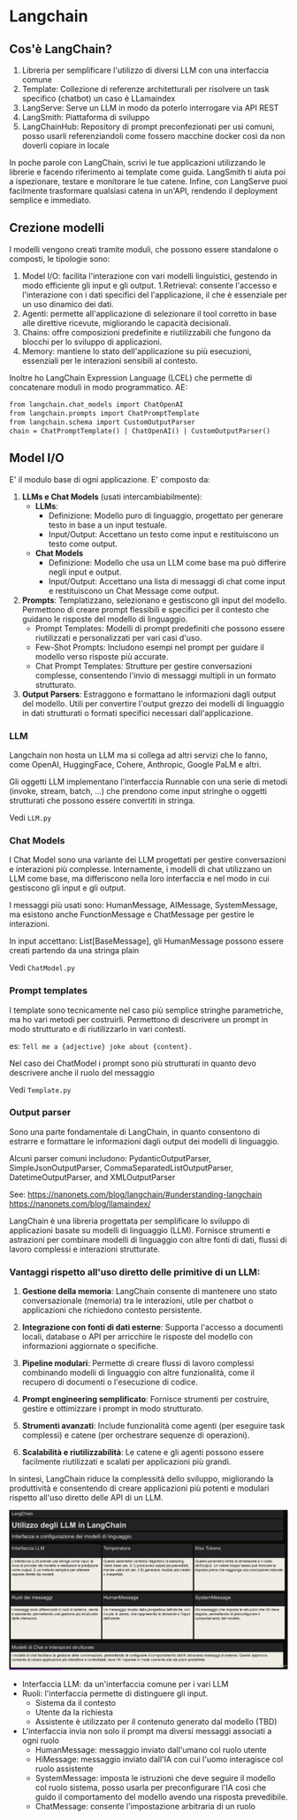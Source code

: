 # Langchain 

## Cos'è LangChain?
1. Libreria per semplificare l'utilizzo di diversi LLM con una interfaccia comune
2. Template: Collezione di referenze architetturali per risolvere un task specifico (chatbot) un caso è LLamaindex
3. LangServe: Serve un LLM in modo da poterlo interrogare via API REST
4. LangSmith: Piattaforma di sviluppo
5. LangChainHub: Repository di prompt preconfezionati per usi comuni, posso usarli referenziandoli come fossero macchine docker così da non doverli copiare in locale

In poche parole con LangChain, scrivi le tue applicazioni utilizzando le librerie e facendo riferimento ai template come guida. LangSmith ti aiuta poi a ispezionare, testare e monitorare le tue catene. Infine, con LangServe puoi facilmente trasformare qualsiasi catena in un'API, rendendo il deployment semplice e immediato.

## Crezione modelli
I modelli vengono creati tramite moduli, che possono essere standalone o composti, le tipologie sono:
1. Model I/O: facilita l'interazione con vari modelli linguistici, gestendo in modo efficiente gli input e gli output.
1.Retrieval: consente l'accesso e l'interazione con i dati specifici del l'applicazione, il che è essenziale per un uso dinamico dei dati.
1. Agenti: permette all'applicazione di selezionare il tool corretto in base alle direttive ricevute, migliorando le capacità decisionali.
1. Chains: offre composizioni predefinite e riutilizzabili che fungono da blocchi per lo sviluppo di applicazioni.
1. Memory: mantiene lo stato dell'applicazione su più esecuzioni, essenziali per le interazioni sensibili al contesto.

Inoltre ho LangChain Expression Language (LCEL) che permette di concatenare moduli in modo programmatico. AE:

```
from langchain.chat_models import ChatOpenAI
from langchain.prompts import ChatPromptTemplate
from langchain.schema import CustomOutputParser
chain = ChatPromptTemplate() | ChatOpenAI() | CustomOutputParser()
```

## Model I/O
E' il modulo base di ogni applicazione. E' composto da:

1. **LLMs e Chat Models** (usati intercambiabilmente):
   * **LLMs**:
     * Definizione: Modello puro di linguaggio, progettato per generare testo in base a un input testuale.
     * Input/Output: Accettano un testo come input e restituiscono un testo come output. 
   * **Chat Models**
     * Definizione: Modello che usa un LLM come base ma può differire negli input e output.
     * Input/Output: Accettano una lista di messaggi di chat come input e restituiscono un Chat Message come output.
1. **Prompts**: Templatizzano, selezionano e gestiscono gli input del modello. Permettono di creare prompt flessibili e specifici per il contesto che guidano le risposte del modello di linguaggio.
   * Prompt Templates: Modelli di prompt predefiniti che possono essere riutilizzati e personalizzati per vari casi d'uso.
   * Few-Shot Prompts: Includono esempi nel prompt per guidare il modello verso risposte più accurate.
   * Chat Prompt Templates: Strutture per gestire conversazioni complesse, consentendo l'invio di messaggi multipli in un formato strutturato.
1. **Output Parsers**: Estraggono e formattano le informazioni dagli output del modello. Utili per convertire l'output grezzo dei modelli di linguaggio in dati strutturati o formati specifici necessari dall'applicazione.

### LLM
Langchain non hosta un LLM ma si collega ad altri servizi che lo fanno, come OpenAI, HuggingFace, Cohere, Anthropic, Google PaLM e altri.

Gli oggetti LLM implementano l'interfaccia Runnable con una serie di metodi (invoke, stream, batch, ...) che prendono come input stringhe o oggetti strutturati che possono essere convertiti in stringa.

Vedi `LLM.py`
### Chat Models
I Chat Model sono una variante dei LLM progettati per gestire conversazioni e interazioni più complesse.
Internamente, i modelli di chat utilizzano un LLM come base, ma differiscono nella loro interfaccia e nel modo in cui gestiscono gli input e gli output. 

I messaggi più usati sono: HumanMessage, AIMessage, SystemMessage, ma esistono anche FunctionMessage e ChatMessage per gestire le interazioni.

In input accettano: List[BaseMessage], gli HumanMessage possono essere creati partendo da una stringa plain

Vedi `ChatModel.py`

### Prompt templates
I template sono tecnicamente nel caso più semplice stringhe parametriche, ma ho vari metodi per costruirli. Permettono di descrivere un prompt in modo strutturato e di riutilizzarlo in vari contesti.

es:
`Tell me a {adjective} joke about {content}.`

Nel caso dei ChatModel i prompt sono più strutturati in quanto devo descrivere anche il ruolo del messaggio

Vedi `Template.py`

### Output parser
Sono una parte fondamentale di LangChain, in quanto consentono di estrarre e formattare le informazioni dagli output dei modelli di linguaggio.

Alcuni parser comuni includono: PydanticOutputParser, SimpleJsonOutputParser, CommaSeparatedListOutputParser, DatetimeOutputParser, and XMLOutputParser



See: https://nanonets.com/blog/langchain/#understanding-langchain
https://nanonets.com/blog/llamaindex/

LangChain è una libreria progettata per semplificare lo sviluppo di applicazioni basate su modelli di linguaggio (LLM). 
Fornisce strumenti e astrazioni per combinare modelli di linguaggio con altre fonti di dati, flussi di lavoro complessi e interazioni strutturate.

### Vantaggi rispetto all'uso diretto delle primitive di un LLM:
1. **Gestione della memoria**: LangChain consente di mantenere uno stato conversazionale (memoria) tra le interazioni, utile per chatbot o applicazioni che richiedono contesto persistente.

2. **Integrazione con fonti di dati esterne**: Supporta l'accesso a documenti locali, database o API per arricchire le risposte del modello con informazioni aggiornate o specifiche.

3. **Pipeline modulari**: Permette di creare flussi di lavoro complessi combinando modelli di linguaggio con altre funzionalità, come il recupero di documenti o l'esecuzione di codice.

4. **Prompt engineering semplificato**: Fornisce strumenti per costruire, gestire e ottimizzare i prompt in modo strutturato.

5. **Strumenti avanzati**: Include funzionalità come agenti (per eseguire task complessi) e catene (per orchestrare sequenze di operazioni).

6. **Scalabilità e riutilizzabilità**: Le catene e gli agenti possono essere facilmente riutilizzati e scalati per applicazioni più grandi.

In sintesi, LangChain riduce la complessità dello sviluppo, migliorando la produttività e consentendo di creare applicazioni più potenti e modulari rispetto all'uso diretto delle API di un LLM.

![](Course/1.LangChain.png)

* Interfaccia LLM: da un'interfaccia comune per i vari LLM
* Ruoli: l'interfaccia permette di distinguere gli input. 
  * Sistema da il contesto
  * Utente da la richiesta
  * Assistente è utilizzato per il contenuto generato dal modello (TBD)
* L'interfaccia invia non solo il prompt ma diversi messaggi associati a ogni ruolo
  * HumanMessage: messaggio inviato dall'umano col ruolo utente
  * HiMessage: messaggio inviato dall'IA con cui l'uomo interagisce col ruolo assistente
  * SystemMessage: imposta le istruzioni che deve seguire il modello col ruolo sistema, posso usarla per preconfigurare l'IA così che guido il comportamento del modello avendo una risposta prevedibile.
  * ChatMessage: consente l'impostazione arbitraria di un ruolo
